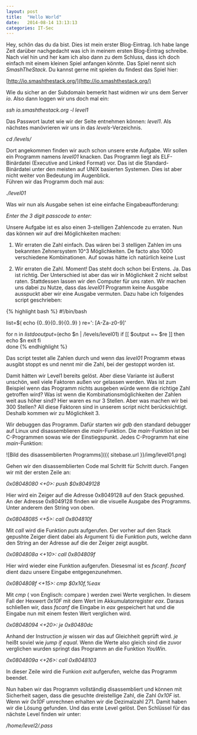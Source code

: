 ```yaml
---
layout: post
title:  "Hello World"
date:   2014-08-14 13:13:13
categories: IT-Sec
---
```


Hey, schön das du da bist. Dies ist mein erster Blog-Eintrag. Ich habe lange Zeit darüber nachgedacht was ich in meinem ersten Blog-Eintrag schreibe. Nach viel hin und her kam ich also dann zu dem Schluss, dass ich doch einfach mit einem kleinen Spiel anfangen könnte. Das Spiel nennt sich *SmashTheStack*. Du kannst gerne mit spielen du findest das Spiel hier:  

[http://io.smashthestack.org/](http://io.smashthestack.org/)

Wie du sicher an der Subdomain bemerkt hast widmen wir uns dem Server *io*. Also dann loggen wir uns doch mal ein:  

*ssh io.smashthestack.org -l level1*

Das Passwort lautet wie wir der Seite entnehmen können: *level1*. Als nächstes manövrieren wir uns in das *levels*-Verzeichnis.

*cd /levels/*

Dort angekommen finden wir auch schon unsere erste Aufgabe. Wir sollen ein Programm namens *level01* knacken. Das Programm liegt als ELF-Binärdatei (Executive and Linked Format) vor. Das ist die Standard-Binärdatei unter den meisten auf UNIX basierten Systemen. Dies ist aber nicht weiter von Bedeutung im Augenblick.  
Führen wir das Programm doch mal aus:  

*./level01*

Was wir nun als Ausgabe sehen ist eine einfache Eingabeaufforderung:  

*Enter the 3 digit passcode to enter:*  

Unsere Aufgabe ist es also einen 3-stelligen Zahlencode zu erraten. Nun das können wir auf drei Möglichkeiten machen:  

1. Wir erraten die Zahl einfach. Das wären bei 3 stelligen Zahlen im uns bekannten Zehnersystem 10^3 Möglichkeiten. De facto also 1000 verschiedene Kombinationen. Auf sowas hätte ich natürlich keine Lust

2. Wir erraten die Zahl. Moment! Das steht doch schon bei Erstens. Ja. Das ist richtig. Der Unterschied ist aber das wir in Möglichkeit 2 nicht selbst raten. Stattdessen lassen wir den Computer für uns raten. Wir machen uns dabei zu Nutze, dass das *level01* Programm keine Ausgabe ausspuckt aber wir eine Ausgabe vermuten. Dazu habe ich folgendes script geschrieben:  

{% highlight bash %}
#!/bin/bash

list=$( echo {0..9}{0..9}{0..9} )
re=': [A-Za-z0-9]'

for n in $list
  do  
  output=$(echo $n | /levels/level01)
  if [[ $output =~ $re ]]
  then
    echo $n
    exit 
  fi  
done
{% endhighlight %}

Das script testet alle Zahlen durch und wenn das *level01* Programm etwas ausgibt stoppt es und nennt mir die Zahl, bei der gestoppt worden ist.  

Damit hätten wir Level1 bereits gelöst. Aber diese Variante ist äußerst unschön, weil viele Faktoren außen vor gelassen werden. Was ist zum Beispiel wenn das Programm nichts ausgeben würde wenn die richtige Zahl getroffen wird? Was ist wenn die Kombinationsmöglichkeiten der Zahlen weit aus höher sind? Hier waren es nur 3 Stellen. Aber was machen wir bei 300 Stellen?
All diese Faktoren sind in unserem script nicht berücksichtigt. Deshalb kommen wir zu Möglichkeit 3.

Wir debuggen das Programm. Dafür starten wir *gdb* den standard debugger auf Linux und disassemblieren die *main*-Funktion. Die *main*-Funktion ist bei C-Programmen sowas wie der Einstiegspunkt. Jedes C-Programm hat eine *main*-Funktion:  

![Bild des disassemblierten Programms]({{ sitebase.url }}/img/level01.png) 

Gehen wir den disassemblierten Code mal Schritt für Schritt durch. Fangen wir mit der ersten Zeile an:  

*0x08048080 <+0>: push   $0x8049128*

Hier wird ein Zeiger auf die Adresse 0x8049128 auf den Stack gepushed. An der Adresse 0x8049128 finden wir die visuelle Ausgabe des Programms. Unter anderem den String von oben.  

*0x08048085 <+5>: call   0x804810f <puts>*

Mit *call* wird die Funktion *puts* aufgerufen. Der vorher auf den Stack gepushte Zeiger dient dabei als Argument fü die Funktion *puts*, welche dann den String an der Adresse auf die der Zeiger zeigt ausgibt.

*0x0804808a <+10>:  call   0x804809f <fscanf>*

Hier wird wieder eine Funktion aufgerufen. Diesesmal ist es *fscanf*. *fscanf* dient dazu unsere Eingabe entgegenzunehmen. 

*0x0804808f <+15>:  cmp    $0x10f,%eax*

Mit *cmp* ( von Englisch: compare ) werden zwei Werte verglichen. In diesem Fall der Hexwert *0x10F* mit dem Wert im Akkumulatorregister *eax*. Daraus schließen wir, dass *fscanf* die Eingabe in *eax* gespeichert hat und die Eingabe nun mit einem festen Wert verglichen wird. 

*0x08048094 <+20>:  je     0x80480dc <YouWin>*

Anhand der Instruction *je* wissen wir das auf Gleichheit geprüft wird. *je* heißt soviel wie *jump if equal*. Wenn die Werte also gleich sind die zuvor verglichen wurden springt das Programm an die Funktion *YouWin*.

*0x0804809a <+26>:  call   0x8048103 <exit>*

In dieser Zeile wird die Funkion *exit* aufgerufen, welche das Programm beendet.

Nun haben wir das Programm vollständig disassembliert und können mit Sicherheit sagen, dass die gesuchte dreistellige Zahl, die Zahl *0x10F* ist. Wenn wir *0x10F* umrechnen erhalten wir die Dezimalzahl 271. Damit haben wir die Lösung gefunden. Und das erste Level gelöst.
Den Schlüssel für das nächste Level finden wir unter:

*/home/level2/.pass*
